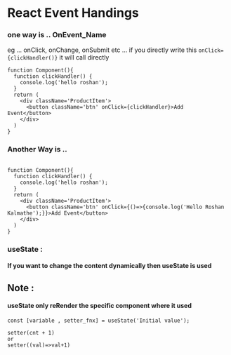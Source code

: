 # React Event Handings

### one way is .. OnEvent_Name 
eg ... onClick, onChange, onSubmit etc ...
if you directly write this ```onClick={clickHandler()}``` it will call directly

```
function Component(){
  function clickHandler() {
    console.log('hello roshan');
  }
  return (
    <div className='ProductItem'>
      <button className='btn' onClick={clickHandler}>Add Event</button>
    </div>
  )
}

``` 
### Another Way is .. 
```

function Component(){
  function clickHandler() {
    console.log('hello roshan');
  }
  return (
    <div className='ProductItem'>
      <button className='btn' onClick={()=>{console.log('Hello Roshan Kalmathe');}}>Add Event</button>
    </div>
  )
}
```

### useState : 
#### If you want to change the content dynamically then useState is used 
## Note : 
#### useState only reRender the specific component where it used 

```
const [variable , setter_fnx] = useState('Initial value');

setter(cnt + 1)
or 
setter((val)=>val+1)
```

